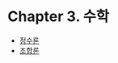 # Chapter 3. 수학 
- [정수론](https://github.com/AAISSJ/AlgorithmStudy/blob/main/2024/Math/Number%20Theory/README.md)
- [조합론](https://github.com/AAISSJ/AlgorithmStudy/tree/main/2024/Math/Combinatorics)
